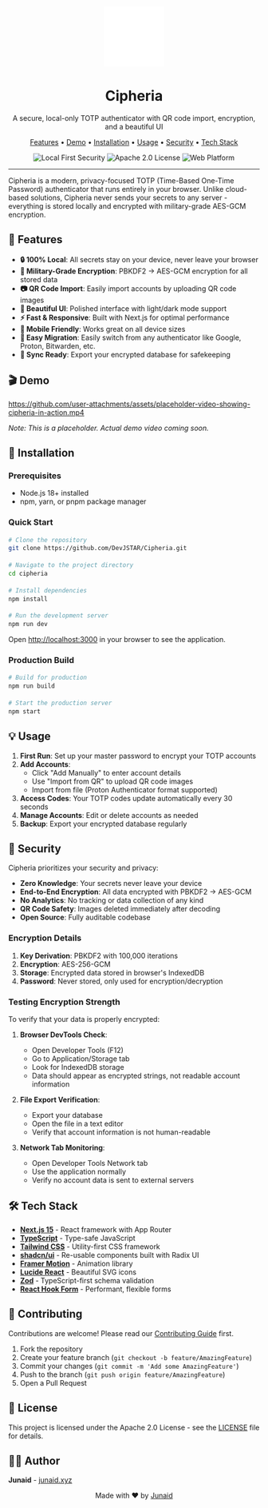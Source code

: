 <p align="center">
  <img src="public/logo-white.svg" alt="Cipheria Logo" width="120" height="120">
</p>

<h1 align="center">Cipheria</h1>

<p align="center">
  A secure, local-only TOTP authenticator with QR code import, encryption, and a beautiful UI
</p>

<p align="center">
  <a href="https://github.com/DevJSTAR/Cipheria?tab=readme-ov-file#-features">Features</a> •
  <a href="https://github.com/DevJSTAR/Cipheria?tab=readme-ov-file#-demo">Demo</a> •
  <a href="https://github.com/DevJSTAR/Cipheria?tab=readme-ov-file#-installation">Installation</a> •
  <a href="https://github.com/DevJSTAR/Cipheria?tab=readme-ov-file#-usage">Usage</a> •
  <a href="https://github.com/DevJSTAR/Cipheria?tab=readme-ov-file#-security">Security</a> •
  <a href="https://github.com/DevJSTAR/Cipheria?tab=readme-ov-file#-tech-stack">Tech Stack</a>
</p>

<p align="center">
  <img src="https://img.shields.io/badge/Security-Local_First-green?style=for-the-badge" alt="Local First Security">
  <img src="https://img.shields.io/badge/License-Apache_2.0-blue?style=for-the-badge" alt="Apache 2.0 License">
  <img src="https://img.shields.io/badge/Platform-Web-orange?style=for-the-badge" alt="Web Platform">
</p>

---

Cipheria is a modern, privacy-focused TOTP (Time-Based One-Time Password) authenticator that runs entirely in your browser. Unlike cloud-based solutions, Cipheria never sends your secrets to any server - everything is stored locally and encrypted with military-grade AES-GCM encryption.

## 🌟 Features

- **🔒 100% Local**: All secrets stay on your device, never leave your browser
- **🔐 Military-Grade Encryption**: PBKDF2 → AES-GCM encryption for all stored data
- **📷 QR Code Import**: Easily import accounts by uploading QR code images
- **🎨 Beautiful UI**: Polished interface with light/dark mode support
- **⚡ Fast & Responsive**: Built with Next.js for optimal performance
- **📱 Mobile Friendly**: Works great on all device sizes
- **🧩 Easy Migration**: Easily switch from any authenticator like Google, Proton, Bitwarden, etc.
- **🔄 Sync Ready**: Export your encrypted database for safekeeping

## 🎬 Demo

https://github.com/user-attachments/assets/placeholder-video-showing-cipheria-in-action.mp4

*Note: This is a placeholder. Actual demo video coming soon.*

## 🚀 Installation

### Prerequisites

- Node.js 18+ installed
- npm, yarn, or pnpm package manager

### Quick Start

```bash
# Clone the repository
git clone https://github.com/DevJSTAR/Cipheria.git

# Navigate to the project directory
cd cipheria

# Install dependencies
npm install

# Run the development server
npm run dev
```

Open [http://localhost:3000](http://localhost:3000) in your browser to see the application.

### Production Build

```bash
# Build for production
npm run build

# Start the production server
npm start
```

## 💡 Usage

1. **First Run**: Set up your master password to encrypt your TOTP accounts
2. **Add Accounts**:
   - Click "Add Manually" to enter account details
   - Use "Import from QR" to upload QR code images
   - Import from file (Proton Authenticator format supported)
3. **Access Codes**: Your TOTP codes update automatically every 30 seconds
4. **Manage Accounts**: Edit or delete accounts as needed
5. **Backup**: Export your encrypted database regularly

## 🔐 Security

Cipheria prioritizes your security and privacy:

- **Zero Knowledge**: Your secrets never leave your device
- **End-to-End Encryption**: All data encrypted with PBKDF2 → AES-GCM
- **No Analytics**: No tracking or data collection of any kind
- **QR Code Safety**: Images deleted immediately after decoding
- **Open Source**: Fully auditable codebase

### Encryption Details

1. **Key Derivation**: PBKDF2 with 100,000 iterations
2. **Encryption**: AES-256-GCM
3. **Storage**: Encrypted data stored in browser's IndexedDB
4. **Password**: Never stored, only used for encryption/decryption

### Testing Encryption Strength

To verify that your data is properly encrypted:

1. **Browser DevTools Check**:
   - Open Developer Tools (F12)
   - Go to Application/Storage tab
   - Look for IndexedDB storage
   - Data should appear as encrypted strings, not readable account information

2. **File Export Verification**:
   - Export your database
   - Open the file in a text editor
   - Verify that account information is not human-readable

3. **Network Tab Monitoring**:
   - Open Developer Tools Network tab
   - Use the application normally
   - Verify no account data is sent to external servers

## 🛠 Tech Stack

- **[Next.js 15](https://nextjs.org/)** - React framework with App Router
- **[TypeScript](https://www.typescriptlang.org/)** - Type-safe JavaScript
- **[Tailwind CSS](https://tailwindcss.com/)** - Utility-first CSS framework
- **[shadcn/ui](https://ui.shadcn.com/)** - Re-usable components built with Radix UI
- **[Framer Motion](https://www.framer.com/motion/)** - Animation library
- **[Lucide React](https://lucide.dev/)** - Beautiful SVG icons
- **[Zod](https://zod.dev/)** - TypeScript-first schema validation
- **[React Hook Form](https://react-hook-form.com/)** - Performant, flexible forms

## 🤝 Contributing

Contributions are welcome! Please read our [Contributing Guide](CONTRIBUTING.md) first.

1. Fork the repository
2. Create your feature branch (`git checkout -b feature/AmazingFeature`)
3. Commit your changes (`git commit -m 'Add some AmazingFeature'`)
4. Push to the branch (`git push origin feature/AmazingFeature`)
5. Open a Pull Request

## 📄 License

This project is licensed under the Apache 2.0 License - see the [LICENSE](LICENSE) file for details.

## 👨‍💻 Author

**Junaid** - [junaid.xyz](https://junaid.xyz)

<p align="center">
  Made with ❤️ by <a href="https://junaid.xyz" target="_blank">Junaid</a>
</p>